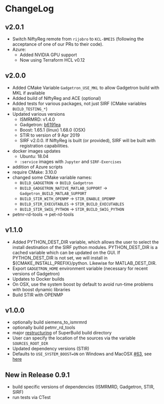 # ChangeLog

## v2.0.1
- Switch NiftyReg remote from `rijobro` to `KCL-BMEIS` (following the acceptance of one of our PRs to their code).
- Azure:
    - Added NVIDIA GPU support
    - Now using Terraform HCL v0.12

## v2.0.0
- Added CMake Variable `Gadgetron_USE_MKL` to allow Gadgetron build with MKL if available
- Added build of NiftyReg and ACE (optional)
- Added tests for various packages, not just SIRF (CMake variables `BUILD_TESTING_*`)
- Updated various versions
    - ISMRMRD: v1.4.0
    - Gadgetron: [b6191ea](https://github.com/gadgetron/gadgetron/commit/b6191eaaa72ccca6c6a5fe4c0fa3319694f512ab)
    - Boost: 1.65.1 (linux) 1.68.0 (OSX)
    - STIR to version of 9 Apr 2019
    - SIRF v2.0.0. If NiftyReg is built (or provided), SIRF will be built with registration capabilities.
- docker images updates
  - Ubuntu: 18.04
  - `:service` images with `Jupyter` and `SIRF-Exercises`
- addition of Azure scripts
- require CMake: 3.10.0
- changed some CMake variable names:
   - `BUILD_GADGETRON` -> `BUILD_Gadgetron`
   - `BUILD_GADGETRON_NATIVE_MATLAB_SUPPORT` -> `Gadgetron_BUILD_MATLAB_SUPPORT`
   - `BUILD_STIR_WITH_OPENMP` -> `STIR_ENABLE_OPENMP`
   - `BUILD_STIR_EXECUTABLES` -> `STIR_BUILD_EXECUTABLES`
   - `BUILD_STIR_SWIG_PYTHON` -> `STIR_BUILD_SWIG_PYTHON`
- petmr-rd-tools -> pet-rd-tools

## v1.1.0

- Added PYTHON_DEST_DIR variable, which allows the user to select the install destination of the SIRF python modules. PYTHON_DEST_DIR is a cached variable which can be updated on the GUI. If PYTHON_DEST_DIR is not set, we will install in ${CMAKE_INSTALL_PREFIX}/python. Likewise for MATLAB_DEST_DIR.
- Export `GADGETRON_HOME` environment variable (necessary for recent versions of Gadgetron)
- Updates to Docker builds
- On OSX, use the system boost by default to avoid run-time problems with boost dynamic libraries
- Build STIR with OPENMP

## v1.0.0

 - optionally build siemens_to_ismrmrd
 - optionally build petmr_rd_tools
 - major [restructuring](https://github.com/CCPPETMR/SIRF-SuperBuild/issues/16#issuecomment-360772097) of SuperBuild build directory
 - User can specify the location of the sources via the variable `SOURCES_ROOT_DIR`
 - Updated dependency versions (STIR)
 - Defaults to `USE_SYSTEM_BOOST=ON` on Windows and MacOSX [#63](https://github.com/CCPPETMR/SIRF-SuperBuild/issues/63), see [here](https://github.com/CCPPETMR/SIRF/wiki/SIRF-SuperBuild-on-MacOS#2-boost-)

## New in Release 0.9.1

- build specific versions of dependencies (ISMRMRD, Gadgetron, STIR, SIRF)
- run tests via CTest
